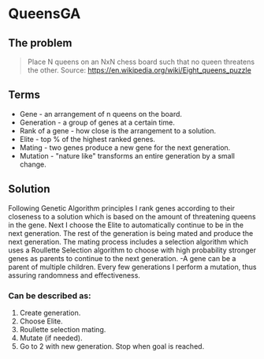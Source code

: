 # QueensGA

## The problem
> Place N queens on an NxN chess board such that no queen threatens the other.
> Source: https://en.wikipedia.org/wiki/Eight_queens_puzzle

## Terms
* Gene - an arrangement of n queens on the board.
* Generation - a group of genes at a certain time.
* Rank of a gene - how close is the arrangement to a solution.
* Elite - top % of the highest ranked genes.
* Mating - two genes produce a new gene for the next generation.
* Mutation - "nature like" transforms an entire generation by a small change.

## Solution
Following Genetic Algorithm principles I rank genes according to their closeness to a solution which is based on the amount of threatening queens in the gene.
Next I choose the Elite to automatically continue to be in the next generation.
The rest of the generation is being mated and produce the next generation.
The mating process includes a selection algorithm which uses a Roullette Selection algorithm to choose with high probability stronger genes as parents to continue to the next generation. -A gene can be a parent of multiple children.
Every few generations I perform a mutation, thus assuring randomness and effectiveness.

### Can be described as:
1. Create generation.
2. Choose Elite.
3. Roullette selection mating.
4. Mutate (if needed).
5. Go to 2 with new generation. Stop when goal is reached.
